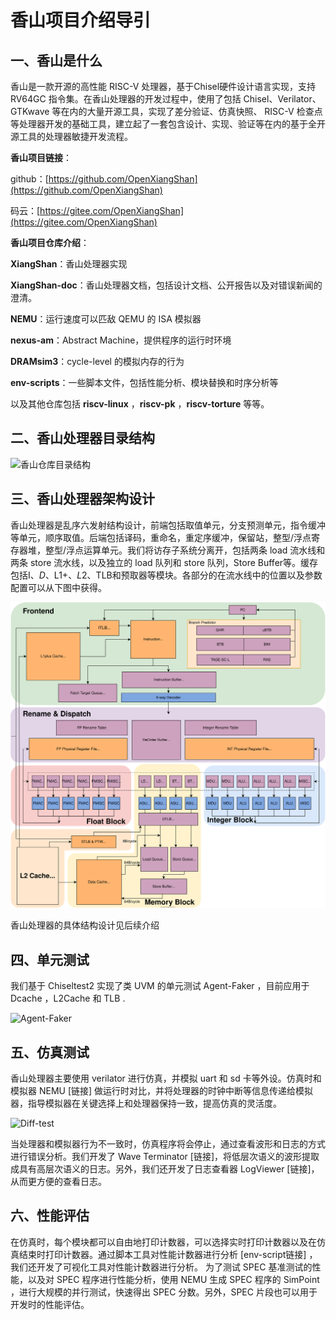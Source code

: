 # 香山项目介绍导引

## 一、香山是什么

香山是一款开源的高性能 RISC-V 处理器，基于Chisel硬件设计语言实现，支持 RV64GC 指令集。在香山处理器的开发过程中，使用了包括 Chisel、Verilator、GTKwave 等在内的大量开源工具，实现了差分验证、仿真快照、  RISC-V 检查点等处理器开发的基础工具，建立起了一套包含设计、实现、验证等在内的基于全开源工具的处理器敏捷开发流程。

**香山项目链接**：

github：[https://github.com/OpenXiangShan](https://github.com/OpenXiangShan)

码云：[https://gitee.com/OpenXiangShan](https://gitee.com/OpenXiangShan)


**香山项目仓库介绍**：

**XiangShan**：香山处理器实现

**XiangShan-doc**：香山处理器文档，包括设计文档、公开报告以及对错误新闻的澄清。

**NEMU**：运行速度可以匹敌 QEMU 的 ISA 模拟器

**nexus-am**：Abstract Machine，提供程序的运行时环境

**DRAMsim3**：cycle-level 的模拟内存的行为

**env-scripts**：一些脚本文件，包括性能分析、模块替换和时序分析等

以及其他仓库包括 **riscv-linux** ，**riscv-pk** ，**riscv-torture** 等等。

## 二、香山处理器目录结构

![香山仓库目录结构](https://cdn.nlark.com/yuque/0/2021/png/1658967/1626589677507-f2e2be8b-50b3-4a3d-ba51-878966c4d97e.png#clientId=u36ff8c37-b511-4&from=paste&height=280&id=u42dc4fd8&margin=%5Bobject%20Object%5D&name=image.png&originHeight=500&originWidth=680&originalType=binary&ratio=1&size=123143&status=done&style=none&taskId=uc0300f28-db39-432a-a59a-bf9ee6f4ce1&width=381.0000305175781)

## 三、香山处理器架构设计

香山处理器是乱序六发射结构设计，前端包括取值单元，分支预测单元，指令缓冲等单元，顺序取值。后端包括译码，重命名，重定序缓冲，保留站，整型/浮点寄存器堆，整型/浮点运算单元。我们将访存子系统分离开，包括两条 load 流水线和两条 store 流水线，以及独立的 load 队列和 store 队列，Store Buffer等。缓存包括I$、D$、L1+$、L2$、TLB和预取器等模块。各部分的在流水线中的位置以及参数配置可以从下图中获得。

![香山处理器结构图](https://github.com/OpenXiangShan/XiangShan/raw/master/xs-arch-simple.svg#from=url&height=710&id=lut7D&margin=%5Bobject%20Object%5D&originHeight=3033&originWidth=3118&originalType=binary&ratio=1&status=done&style=none&width=730.0000610351562)

香山处理器的具体结构设计见后续介绍

## 四、单元测试

我们基于 Chiseltest2 实现了类 UVM 的单元测试 Agent-Faker ，目前应用于 Dcache ，L2Cache 和 TLB .

![Agent-Faker](https://cdn.nlark.com/yuque/0/2021/png/1658967/1626597614804-74b94bad-238a-44a9-b145-8aedfe661e03.png#clientId=u36ff8c37-b511-4&from=paste&height=606&id=u5f77fdb5&margin=%5Bobject%20Object%5D&name=image.png&originHeight=590&originWidth=527&originalType=binary&ratio=1&size=192248&status=done&style=none&taskId=u07260fc4-9b52-44ac-80f8-03029db39e7&width=541.5)

## 五、仿真测试

香山处理器主要使用 verilator 进行仿真，并模拟 uart 和 sd 卡等外设。仿真时和模拟器 NEMU [链接] 做运行时对比，并将处理器的时钟中断等信息传递给模拟器，指导模拟器在关键选择上和处理器保持一致，提高仿真的灵活度。

![Diff-test](https://cdn.nlark.com/yuque/0/2021/png/1658967/1626600254022-9212589c-6146-4c75-b29e-bc23c7c4b479.png#clientId=u36ff8c37-b511-4&from=paste&height=383&id=udd05f69d&margin=%5Bobject%20Object%5D&name=image.png&originHeight=519&originWidth=572&originalType=binary&ratio=1&size=42137&status=done&style=none&taskId=uf9d09eb9-80be-4830-8f16-1a97b62794f&width=422)

当处理器和模拟器行为不一致时，仿真程序将会停止，通过查看波形和日志的方式进行错误分析。我们开发了 Wave Terminator [链接]，将低层次语义的波形提取成具有高层次语义的日志。另外，我们还开发了日志查看器 LogViewer [链接]，从而更方便的查看日志。

## 六、性能评估

在仿真时，每个模块都可以自由地打印计数器，可以选择实时打印计数器以及在仿真结束时打印计数器。通过脚本工具对性能计数器进行分析 [env-script链接] ，我们还开发了可视化工具对性能计数器进行分析。
为了测试 SPEC 基准测试的性能，以及对 SPEC 程序进行性能分析，使用 NEMU 生成 SPEC 程序的 SimPoint ，进行大规模的并行测试，快速得出 SPEC 分数。另外，SPEC 片段也可以用于开发时的性能评估。
